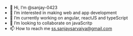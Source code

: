 - 👋 Hi, I’m @sanjay-0423
- 👀 I’m interested in making web and app development
- 🌱 I’m currently working on angular, reactJS and typeScript
- 💞️ I’m looking to collaborate on javaScritp
- 📫 How to reach me ss.sanjaysarvaiya@gmail.com

<!---
sanjay-0423/sanjay-0423 is a ✨ special ✨ repository because its `README.md` (this file) appears on your GitHub profile.
You can click the Preview link to take a look at your changes.
--->
